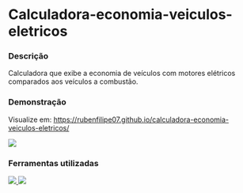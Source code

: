 # Calculadora-economia-veiculos-eletricos

<h3>Descrição</h3>
Calculadora que exibe a economia de veículos com motores elétricos comparados aos veículos a combustão.

<h3>Demonstração</h3>
<p>Visualize em: <a href="https://rubenfilipe07.github.io/calculadora-economia-veiculos-eletricos/">https://rubenfilipe07.github.io/calculadora-economia-veiculos-eletricos/</a></p>

<a href="https://rubenfilipe07.github.io/calculadora-economia-veiculos-eletricos/">
  <img src="https://user-images.githubusercontent.com/53026536/138585517-3c61fe2c-481c-4dde-a505-02117874eabb.png" /> 
</a>

<h3>Ferramentas utilizadas</h3>

<p>
  <a href="https://reactjs.org/">
    <img src="https://img.shields.io/badge/React-20232A?style=for-the-badge&logo=react&logoColor=61DAFB" />
  </a>
  
  <a href="https://react-bootstrap.github.io/">
    <img src="https://img.shields.io/badge/React%20Bootstrap-563D7C?style=for-the-badge&logo=bootstrap&logoColor=white" />
  </a>
</p>
